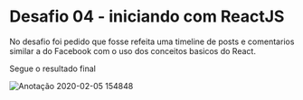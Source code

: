 <h1>Desafio 04 - iniciando com ReactJS</h1>

No desafio foi pedido que fosse refeita uma timeline de posts e comentarios similar a do Facebook com o uso dos conceitos basicos do React.

Segue o resultado final

![Anotação 2020-02-05 154848](https://user-images.githubusercontent.com/43497266/73872771-18812100-482f-11ea-876a-ae0fddfbc2df.png)

